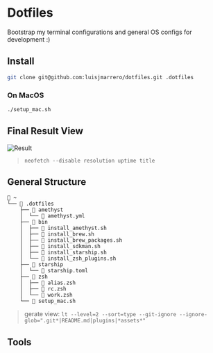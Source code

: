 # Dotfiles

Bootstrap my terminal configurations and general OS configs for development :)

## Install

```sh
git clone git@github.com:luisjmarrero/dotfiles.git .dotfiles
```

### On MacOS

```sh
./setup_mac.sh
```

## Final Result View

![Result](_assets/result.png)

> `neofetch --disable resolution uptime title`

## General Structure

```
 ~
└──  .dotfiles
    ├──  amethyst
    │  └──  amethyst.yml
    ├──  bin
    │  ├──  install_amethyst.sh
    │  ├──  install_brew.sh
    │  ├──  install_brew_packages.sh
    │  ├──  install_sdkman.sh
    │  ├──  install_starship.sh
    │  └──  install_zsh_plugins.sh
    ├──  starship
    │  └──  starship.toml
    ├──  zsh
    │  ├──  alias.zsh
    │  ├──  rc.zsh
    │  └──  work.zsh
    └──  setup_mac.sh
```

> gerate view: `lt --level=2 --sort=type --git-ignore --ignore-glob=".git*|README.md|plugins|*assets*"`

## Tools
